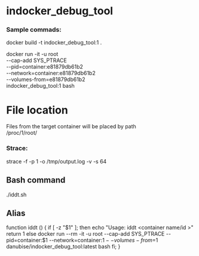# indocker_debug_tool

### Sample commads:

docker build -t indocker_debug_tool:1 .

docker run -it -u root \
--cap-add SYS_PTRACE \
--pid=container:e81879db61b2 \
--network=container:e81879db61b2  \
--volumes-from=e81879db61b2 \
indocker_debug_tool:1   bash

# File location
Files from the target container will be placed by path \
/proc/1/root/

### Strace:
strace -f -p 1 -o /tmp/output.log -v -s 64

## Bash command
./iddt.sh <container name>

## Alias
function iddt () {
    if [ -z "$1" ]; then
        echo  "Usage: iddt <container name/id >"
        return 1
    else
        docker run --rm -it -u root --cap-add SYS_PTRACE --pid=container:$1 --network=container:$1  --volumes-from=$1 danubise/indocker_debug_tool:latest bash
    fi;
}